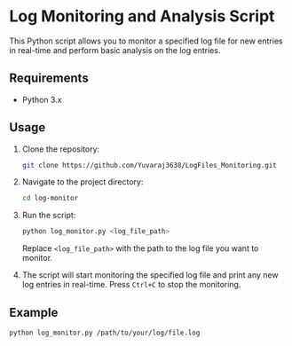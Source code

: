 # Log Monitoring and Analysis Script

This Python script allows you to monitor a specified log file for new entries in real-time and perform basic analysis on the log entries.

## Requirements

- Python 3.x

## Usage

1. Clone the repository:

    ```bash
    git clone https://github.com/Yuvaraj3638/LogFiles_Monitoring.git
    ```

2. Navigate to the project directory:

    ```bash
    cd log-monitor
    ```

3. Run the script:

    ```bash
    python log_monitor.py <log_file_path>
    ```

    Replace `<log_file_path>` with the path to the log file you want to monitor.

4. The script will start monitoring the specified log file and print any new log entries in real-time. Press `Ctrl+C` to stop the monitoring.

## Example

```bash
python log_monitor.py /path/to/your/log/file.log
